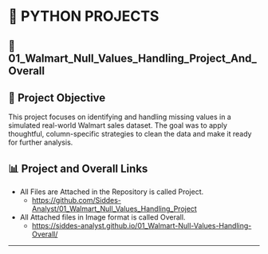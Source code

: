 # 🐍 PYTHON PROJECTS

## 🛒 01_Walmart_Null_Values_Handling_Project_And_Overall

## 📌 Project Objective
This project focuses on identifying and handling missing values in a simulated real-world Walmart sales dataset. The goal was to apply thoughtful, column-specific strategies to clean the data and make it ready for further analysis.

## 📊 Project and Overall Links
- All Files are Attached in the Repository is called Project.
  - https://github.com/Siddes-Analyst/01_Walmart_Null_Values_Handling_Project
- All Attached files in Image format is called Overall.
  - https://siddes-analyst.github.io/01_Walmart-Null-Values-Handling-Overall/
---
